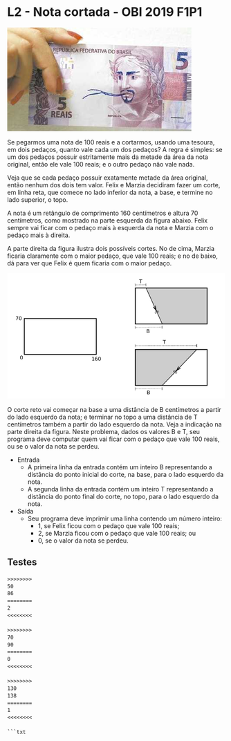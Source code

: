 # L2 - Nota cortada - OBI 2019 F1P1
[](solver.cpp)

![_](cover.jpg)

Se pegarmos uma nota de 100 reais e a cortarmos, usando uma tesoura, em dois pedaços, quanto vale cada um dos pedaços? A regra é simples: se um dos pedaços possuir estritamente mais da metade da área da nota original, então ele vale 100 reais; e o outro pedaço não vale nada. 

Veja que se cada pedaço possuir exatamente metade da área original, então nenhum dos dois tem valor. Felix e Marzia decidiram fazer um corte, em linha reta, que comece no lado inferior da nota, a base, e termine no lado superior, o topo. 

A nota é um retângulo de comprimento 160 centímetros e altura 70 centímetros, como mostrado na parte esquerda da figura abaixo. Felix sempre vai ficar com o pedaço mais à esquerda da nota e Marzia com o pedaço mais à direita. 

A parte direita da figura ilustra dois possíveis cortes. No de cima, Marzia ficaria claramente com o maior pedaço, que vale 100 reais; e no de baixo, dá para ver que Felix é quem ficaria com o maior pedaço.

![_](figura.png)

O corte reto vai começar na base a uma distância de B centímetros a partir do lado esquerdo da nota; e terminar no topo a uma distância de T centímetros também a partir do lado esquerdo da nota. Veja a indicação na parte direita da figura. Neste problema, dados os valores B e T, seu programa deve computar quem vai ficar com o pedaço que vale 100 reais, ou se o valor da nota se perdeu. 

- Entrada
    - A primeira linha da entrada contém um inteiro B representando a distância do ponto inicial do corte, na base, para o lado esquerdo da nota.
    - A segunda linha da entrada contém um inteiro T representando a distância do ponto final do corte, no topo, para o lado esquerdo da nota.
- Saída
    - Seu programa deve imprimir uma linha contendo um número inteiro: 
        - 1, se Felix ficou com o pedaço que vale 100 reais; 
        - 2, se Marzia ficou com o pedaço que vale 100 reais; ou 
        - 0, se o valor da nota se perdeu.

## Testes
```txt
>>>>>>>>
50
86
========
2
<<<<<<<<

>>>>>>>>
70
90
========
0
<<<<<<<<

>>>>>>>>
130
138
========
1
<<<<<<<<

```txt
